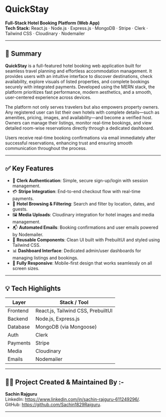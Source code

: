 # QuickStay

**Full-Stack Hotel Booking Platform (Web App)**  
**Tech Stack:** React.js · Node.js · Express.js · MongoDB · Stripe · Clerk · Tailwind CSS · Cloudinary · Nodemailer

---

## 🧾 Summary

**QuickStay** is a full-featured hotel booking web application built for seamless travel planning and effortless accommodation management. It provides users with an intuitive interface to discover destinations, check availability, explore visuals of listed properties, and complete bookings securely with integrated payments. Developed using the MERN stack, the platform prioritizes fast performance, modern aesthetics, and a smooth, user-centered experience across devices.

The platform not only serves travelers but also empowers property owners. Any registered user can list their own hotels with complete details—such as amenities, pricing, images, and availability—and become a verified host. Owners can manage their listings, monitor real-time bookings, and view detailed room-wise reservations directly through a dedicated dashboard.

Users receive real-time booking confirmations via email immediately after successful reservations, enhancing trust and ensuring smooth communication throughout the process.


---

## ✅ Key Features

- 🔐 **Clerk Authentication**: Simple, secure sign-up/login with session management.
- 💳 **Stripe Integration**: End-to-end checkout flow with real-time payments.
- 🏨 **Hotel Browsing & Filtering**: Search and filter by location, dates, and guests.
- 🖼️ **Media Uploads**: Cloudinary integration for hotel images and media management.
- 📬 **Automated Emails**: Booking confirmations and user emails powered by Nodemailer.
- 🧩 **Reusable Components**: Clean UI built with PrebuiltUI and styled using Tailwind CSS.
- 📊 **Dashboard Interface**: Dedicated admin/user dashboards for managing listings and bookings.
- 📱 **Fully Responsive**: Mobile-first design that works seamlessly on all screen sizes.

---

## 💡 Tech Highlights

| Layer      | Stack / Tool            |
|------------|--------------------------|
| Frontend   | React.js, Tailwind CSS, PrebuiltUI |
| Backend    | Node.js, Express.js       |
| Database   | MongoDB (via Mongoose)    |
| Auth       | Clerk                     |
| Payments   | Stripe                    |
| Media      | Cloudinary                |
| Emails     | Nodemailer                |

---

## 👨‍💻 Project Created & Maintained By :-

**Sachin Rajguru**  
LinkedIn: https://www.linkedin.com/in/sachin-rajguru-611249296/.  
GitHub: https://github.com/Sachin1829Rajguru.

---
